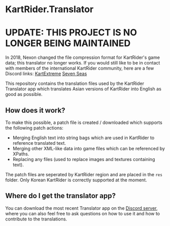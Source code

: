 # KartRider.Translator

# UPDATE: THIS PROJECT IS NO LONGER BEING MAINTAINED
In 2018, Nexon changed the file compression format for KartRider's game data; this translator no longer works.
If you would still like to be in contact with members of the international KartRider community, here are a few Discord links:
[KartExtreme](https://discord.com/invite/kqXxzBB)
[Seven Seas](https://discord.com/invite/zrkPXzbAkP)

This repository contains the translation files used by the KartRider Translator app which translates Asian versions of
KartRider into English as good as possible.

## How does it work?

To make this possible, a patch file is created / downloaded which supports the following patch actions:

- Merging English text into string bags which are used in KartRider to reference translated text.
- Merging other XML-like data into game files which can be referenced by XPaths.
- Replacing any files (used to replace images and textures containing text).

The patch files are seperated by KartRider region and are placed in the `res` folder.
Only Korean KartRider is correctly supported at the moment.

## Where do I get the translator app?

You can download the most recent Translator app on the [Discord server](https://discord.gg/3ddF5UP), where you can also
feel free to ask questions on how to use it and how to contribute to the translations.
